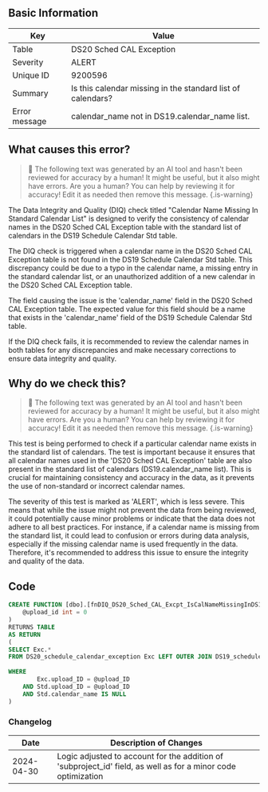 ## Basic Information

| Key           | Value                                                       |
| ------------- | ----------------------------------------------------------- |
| Table         | DS20 Sched CAL Exception                                    |
| Severity      | ALERT                                                       |
| Unique ID     | 9200596                                                     |
| Summary       | Is this calendar missing in the standard list of calendars? |
| Error message | calendar_name not in DS19.calendar_name list.               |

## What causes this error?

> :robot: The following text was generated by an AI tool and hasn't been reviewed for accuracy by a human! It might be useful, but it also might have errors. Are you a human? You can help by reviewing it for accuracy! Edit it as needed then remove this message.
> {.is-warning}

The Data Integrity and Quality (DIQ) check titled "Calendar Name Missing In Standard Calendar List" is designed to verify the consistency of calendar names in the DS20 Sched CAL Exception table with the standard list of calendars in the DS19 Schedule Calendar Std table.

The DIQ check is triggered when a calendar name in the DS20 Sched CAL Exception table is not found in the DS19 Schedule Calendar Std table. This discrepancy could be due to a typo in the calendar name, a missing entry in the standard calendar list, or an unauthorized addition of a new calendar in the DS20 Sched CAL Exception table.

The field causing the issue is the 'calendar_name' field in the DS20 Sched CAL Exception table. The expected value for this field should be a name that exists in the 'calendar_name' field of the DS19 Schedule Calendar Std table.

If the DIQ check fails, it is recommended to review the calendar names in both tables for any discrepancies and make necessary corrections to ensure data integrity and quality.

## Why do we check this?

> :robot: The following text was generated by an AI tool and hasn't been reviewed for accuracy by a human! It might be useful, but it also might have errors. Are you a human? You can help by reviewing it for accuracy! Edit it as needed then remove this message.
> {.is-warning}

This test is being performed to check if a particular calendar name exists in the standard list of calendars. The test is important because it ensures that all calendar names used in the 'DS20 Sched CAL Exception' table are also present in the standard list of calendars (DS19.calendar_name list). This is crucial for maintaining consistency and accuracy in the data, as it prevents the use of non-standard or incorrect calendar names.

The severity of this test is marked as 'ALERT', which is less severe. This means that while the issue might not prevent the data from being reviewed, it could potentially cause minor problems or indicate that the data does not adhere to all best practices. For instance, if a calendar name is missing from the standard list, it could lead to confusion or errors during data analysis, especially if the missing calendar name is used frequently in the data. Therefore, it's recommended to address this issue to ensure the integrity and quality of the data.

## Code

```sql
CREATE FUNCTION [dbo].[fnDIQ_DS20_Sched_CAL_Excpt_IsCalNameMissingInDS19] (
	@upload_id int = 0
)
RETURNS TABLE
AS RETURN
(
SELECT Exc.*
FROM DS20_schedule_calendar_exception Exc LEFT OUTER JOIN DS19_schedule_calendar_std Std ON Exc.calendar_name = Std.calendar_name
																						AND ISNULL(Exc.subproject_ID,'') = ISNULL(Std.subproject_ID,'')
WHERE
		Exc.upload_ID = @upload_ID
	AND Std.upload_ID = @upload_ID
	AND Std.calendar_name IS NULL
)
```

### Changelog

| Date       | Description of Changes                                                                                        |
| ---------- | ------------------------------------------------------------------------------------------------------------- |
| 2024-04-30 | Logic adjusted to account for the addition of 'subproject_id' field, as well as for a minor code optimization |
